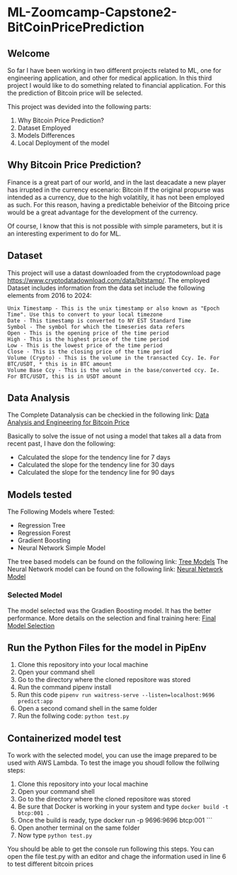 # ML-Zoomcamp-Capstone2-BitCoinPricePrediction
## Welcome
So far I have been working in two different projects related to ML, one for engineering application, and other for medical application. In this third project I would like to do something related to financial application. For this the prediction of Bitcoin price will be selected.

This project was devided into the following parts:
1. Why Bitcoin Price Prediction?
2. Dataset Employed
3. Models Differences
4. Local Deployment of the model

## Why Bitcoin Price Prediction?
Finance is a great part of our world, and in the last deacadate a new player has irrupted in the currency escenario: Bitcoin
If the original propurse was intended as a currency, due to the high volatitily, it has not been employed as such. For this reason, having a predictable beheivior of the Bitcoing price would be a great advantage for the development of the currency. 

Of course, I know that this is not possible with simple parameters, but it is an interesting experiment to do for ML.


## Dataset
This project will use a datast downloaded from the cryptodownload page https://www.cryptodatadownload.com/data/bitstamp/. The employed Dataset includes information from the data set include the following elements from 2016 to 2024:

    Unix Timestamp - This is the unix timestamp or also known as "Epoch Time". Use this to convert to your local timezone
    Date - This timestamp is converted to NY EST Standard Time
    Symbol - The symbol for which the timeseries data refers
    Open - This is the opening price of the time period
    High - This is the highest price of the time period
    Low - This is the lowest price of the time period
    Close - This is the closing price of the time period
    Volume (Crypto) - This is the volume in the transacted Ccy. Ie. For BTC/USDT, * this is in BTC amount
    Volume Base Ccy - This is the volume in the base/converted ccy. Ie. For BTC/USDT, this is in USDT amount

## Data Analysis
The Complete Datanalysis can be checkied in the following link: 
[Data Analysis and Engineering for Bitcoin Price](https://github.com/AndresLDF/ML-Zoomcamp-Capstone2-BitCoinPricePrediction/blob/main/Notebooks/Data_Analysis_and_Engineering_for_Bitcoin_Price.ipynb)

Basically to solve the issue of not using a model that takes all a data from recent past,  I have don the following:
* Calculated the slope for the tendency line for 7 days
* Calculated the slope for the tendency line for 30 days
* Calculated the slope for the tendency line for 90 days

## Models tested
 The Following Models where Tested:
*  Regression Tree
* 	Regression Forest
* 	Gradient Boosting
* 	Neural Network Simple Model

The tree based models can be found on the following link:
[Tree Models](https://github.com/AndresLDF/ML-Zoomcamp-Capstone2-BitCoinPricePrediction/blob/main/Notebooks/Tree_Based_Model_Selection_for_BTC_Prediction.ipynb)
The Neural Network model can be found on the following link: [Neural Network Model](https://github.com/AndresLDF/ML-Zoomcamp-Capstone2-BitCoinPricePrediction/blob/main/Notebooks/Neural_Networks_Model_Selection_for_BTC_price_prediction.ipynb)

### Selected Model
The model selected was the Gradien Boosting model. It has the better performance. 
More details on the selection and final training here: [Final Model Selection](https://github.com/AndresLDF/ML-Zoomcamp-Capstone2-BitCoinPricePrediction/blob/main/Notebooks/Final_Model_selection_and_Training.ipynb)

## Run the Python Files for the model in PipEnv
1. Clone this repository into your local machine
2. Open your command shell
4. Go to the directory where the cloned repositore was stored
5. Run the command pipenv install
6. Run this code ```pipenv run waitress-serve --listen=localhost:9696 predict:app```
7. Open a second comand shell in the same folder
8. Run the follwing code: ```python test.py```

## Containerized model test
To work with the selected model, you can use the image prepared to be used with AWS Lambda. To test the image you shoudl follow the follwing steps:
1. Clone this repository into your local machine
2. Open your command shell
3. Go to the directory where the cloned repositore was stored
4. Be sure that Docker is working in your system and type ``` docker build -t btcp:001 . ```
6. Once the build is ready, type   docker run -p 9696:9696  btcp:001 ```
7. Open another terminal on the same folder
8. Now type ``` python test.py ```

You should be able to get the console run following this steps. You can open the file test.py with an editor and chage the information used in line 6 to test different bitcoin prices


